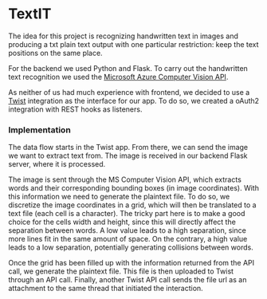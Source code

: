 # TextIT

The idea for this project is recognizing handwritten text in images and producing a txt plain text output with one particular restriction: keep the text positions on the same place.

For the backend we used Python and Flask. To carry out the handwritten text recognition we used the [Microsoft Azure Computer Vision API](https://azure.microsoft.com/services/cognitive-services/computer-vision/).

As neither of us had much experience with frontend, we decided to use a [Twist](https://twistapp.com/) integration as the interface for our app. To do so, we created a oAuth2 integration with REST hooks as listeners.


### Implementation

The data flow starts in the Twist app. From there, we can send the image we want to extract text from. The image is received in our backend Flask server, where it is processed.

The image is sent through the MS Computer Vision API, which extracts words and their corresponding bounding boxes (in image coordinates). With this information we need to generate the plaintext file. To do so, we discretize the image coordinates in a grid, which will then be translated to a text file (each cell is a character). The tricky part here is to make a good choice for the cells width and height, since this will directly affect the separation between words. A low value leads to a high separation, since more lines fit in the same amount of space. On the contrary, a high value leads to a low separation, potentially generating collisions between words.

Once the grid has been filled up with the information returned from the API call, we generate the plaintext file. This file is then uploaded to Twist through an API call. Finally, another Twist API call sends the file url as an attachment to the same thread that initiated the interaction.
